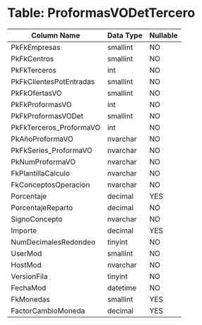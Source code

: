# Table: ProformasVODetTercero

| Column Name | Data Type | Nullable |
|-------------|-----------|----------|
| PkFkEmpresas | smallint | NO |
| PkFkCentros | smallint | NO |
| PkFkTerceros | int | NO |
| PkFkClientesPotEntradas | smallint | NO |
| PkFkOfertasVO | smallint | NO |
| PkFkProformasVO | int | NO |
| PkFkProformasVODet | smallint | NO |
| PkFkTerceros_ProformaVO | int | NO |
| PkAñoProformaVO | nvarchar | NO |
| PkFkSeries_ProformaVO | nvarchar | NO |
| PkNumProformaVO | nvarchar | NO |
| FkPlantillaCalculo | nvarchar | NO |
| FkConceptosOperacion | nvarchar | NO |
| Porcentaje | decimal | YES |
| PorcentajeReparto | decimal | NO |
| SignoConcepto | nvarchar | NO |
| Importe | decimal | YES |
| NumDecimalesRedondeo | tinyint | NO |
| UserMod | smallint | NO |
| HostMod | nvarchar | NO |
| VersionFila | tinyint | NO |
| FechaMod | datetime | NO |
| FkMonedas | smallint | YES |
| FactorCambioMoneda | decimal | YES |
